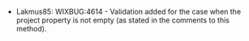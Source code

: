 * Lakmus85: WIXBUG:4614 - Validation added for the case when the project property is not empty (as stated in the comments to this method).

